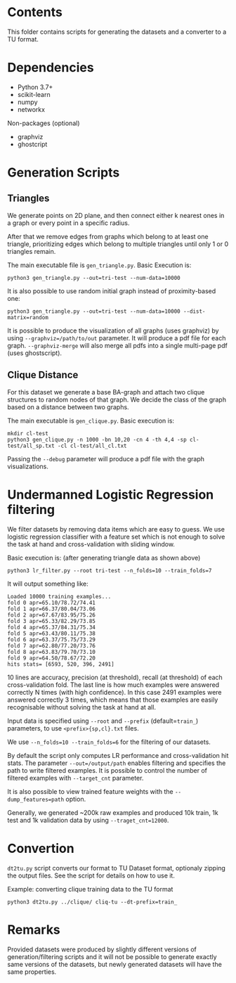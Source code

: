 # Contents

This folder contains scripts for generating the datasets and a converter to a TU format.

# Dependencies

* Python 3.7+
* scikit-learn
* numpy
* networkx

Non-packages (optional)

* graphviz
* ghostcript

# Generation Scripts

## Triangles

We generate points on 2D plane, and then connect either
k nearest ones in a graph or every point in a specific radius.

After that we remove edges from graphs which belong to at least one triangle,
prioritizing edges which belong to multiple triangles until only 1 or 0 triangles remain.

The main executable file is `gen_triangle.py`.
Basic Execution is:

```
python3 gen_triangle.py --out=tri-test --num-data=10000
```

It is also possible to use random initial graph instead of proximity-based one:

```
python3 gen_triangle.py --out=tri-test --num-data=10000 --dist-matrix=random
```

It is possible to produce the visualization of all graphs (uses graphviz) by using
`--graphviz=/path/to/out` parameter.
It will produce a pdf file for each graph.
`--graphviz-merge` will also merge all pdfs into a single multi-page pdf (uses ghostscript).


## Clique Distance

For this dataset we generate a base BA-graph and attach two clique structures to random nodes of that graph.
We decide the class of the graph based on a distance between two graphs.

The main executable is `gen_clique.py`.
Basic execution is:

```
mkdir cl-test
python3 gen_clique.py -n 1000 -bn 10,20 -cn 4 -th 4,4 -sp cl-test/all_sp.txt -cl cl-test/all_cl.txt
```

Passing the `--debug` parameter will produce a pdf file with the graph visualizations.

# Undermanned Logistic Regression filtering

We filter datasets by removing data items which are easy to guess.
We use logistic regression classifier with a feature set which is not enough to solve the task at hand
and cross-validation with sliding window.

Basic execution is: (after generating triangle data as shown above)
```
python3 lr_filter.py --root tri-test --n_folds=10 --train_folds=7
```
It will output something like:
```
Loaded 10000 training examples...
fold 0 apr=65.10/78.72/74.41
fold 1 apr=66.37/80.04/73.06
fold 2 apr=67.67/83.95/75.26
fold 3 apr=65.33/82.29/73.85
fold 4 apr=65.37/84.31/75.34
fold 5 apr=63.43/80.11/75.38
fold 6 apr=63.37/75.75/73.29
fold 7 apr=62.80/77.20/73.76
fold 8 apr=63.83/79.70/73.10
fold 9 apr=64.50/78.67/72.20
hits stats= [6593, 520, 396, 2491]
```

10 lines are accuracy, precision (at threshold), recall (at threshold) of each cross-validation fold.
The last line is how much examples were answered correctly N times (with high confidence).
In this case 2491 examples were answered correctly 3 times, which means that those examples are easily recognisable without solving the task at hand at all.

Input data is specified using `--root` and `--prefix` (default=`train_`) parameters,
to use `<prefix>{sp,cl}.txt` files.

We use `--n_folds=10 --train_folds=6` for the filtering of our datasets.

By default the script only computes LR performance and cross-validation hit stats.
The parameter `--out=/output/path` enables filtering and specifies the path to write filtered examples.
It is possible to control the number of filtered examples with `--target_cnt` parameter.

It is also possible to view trained feature weights with the `--dump_features=path` option.

Generally, we generated ~200k raw examples and produced 10k train, 1k test and 1k validation
data by using `--traget_cnt=12000`.

# Convertion

`dt2tu.py` script converts our format to TU Dataset format, optionaly zipping the output files.
See the script for details on how to use it.

Example: converting clique training data to the TU format
```
python3 dt2tu.py ../clique/ cliq-tu --dt-prefix=train_
```

# Remarks

Provided datasets were produced by slightly different versions of generation/filtering scripts and
it will not be possible to generate exactly same versions of the datasets,
but newly generated datasets will have the same properties.